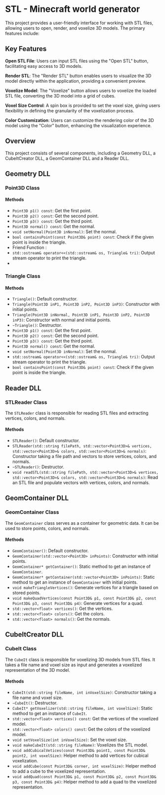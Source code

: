 # STL - Minecraft world generator

This project provides a user-friendly interface for working with STL files, allowing users to open, render, and voxelize 3D models. The primary features include:

## Key Features
__Open STL File__: Users can input STL files using the "Open STL" button, facilitating easy access to 3D models.

__Render STL__: The "Render STL" button enables users to visualize the 3D model directly within the application, providing a convenient preview.

__Voxelize Model__: The "Voxelize" button allows users to voxelize the loaded STL file, converting the 3D model into a grid of cubes.

__Voxel Size Control__: A spin box is provided to set the voxel size, giving users flexibility in defining the granularity of the voxelization process.

__Color Customization__: Users can customize the rendering color of the 3D model using the "Color" button, enhancing the visualization experience.

## Overview

This project consists of several components, including a Geometry DLL, a CubeItCreator DLL, a GeomContainer DLL and a Reader DLL.

## Geometry DLL

### Point3D Class

#### Methods
- `Point3D p1() const`: Get the first point.
- `Point3D p2() const`: Get the second point.
- `Point3D p3() const`: Get the third point.
- `Point3D normal() const`: Get the normal.
- `void setNormal(Point3D inNormal)`: Set the normal.
- `bool containsPoint(const Point3D& point) const`: Check if the given point is inside the triangle.
- Friend Function :
- `std::ostream& operator<<(std::ostream& os, Triangle& tri)`: Output stream operator to print the triangle.
- 
### Triangle Class

#### Methods
- `Triangle()`: Default constructor.
- `Triangle(Point3D inP1, Point3D inP2, Point3D inP3)`: Constructor with initial points.
- `Triangle(Point3D inNormal, Point3D inP1, Point3D inP2, Point3D inP3)`: Constructor with normal and initial points.
- `~Triangle()`: Destructor.
- `Point3D p1() const`: Get the first point.
- `Point3D p2() const`: Get the second point.
- `Point3D p3() const`: Get the third point.
- `Point3D normal() const`: Get the normal.
- `void setNormal(Point3D inNormal)`: Set the normal.
- `std::ostream& operator<<(std::ostream& os, Triangle& tri)`: Output stream operator to print the triangle.
- `bool containsPoint(const Point3D& point) const`: Check if the given point is inside the triangle.

## Reader DLL

### STLReader Class

The `STLReader` class is responsible for reading STL files and extracting vertices, colors, and normals.

#### Methods

- `STLReader()`: Default constructor.
- `STLReader(std::string filePath, std::vector<Point3D>& vertices, std::vector<Point3D>& colors, std::vector<Point3D>& normals)`: Constructor taking a file path and vectors to store vertices, colors, and normals.
- `~STLReader()`: Destructor.
- `void readSTL(std::string filePath, std::vector<Point3D>& vertices, std::vector<Point3D>& colors, std::vector<Point3D>& normals)`: Read an STL file and populate vectors with vertices, colors, and normals.


## GeomContainer DLL

### GeomContainer Class

The `GeomContainer` class serves as a container for geometric data. It can be used to store points, colors, and normals.

#### Methods

- `GeomContainer()`: Default constructor.
- `GeomContainer(std::vector<Point3D> inPoints)`: Constructor with initial points.
- `GeomContainer* getContainer()`: Static method to get an instance of `GeomContainer`.
- `GeomContainer* getContainer(std::vector<Point3D> inPoints)`: Static method to get an instance of `GeomContainer` with initial points.
- `void makeTriangleVertices()`: Generate vertices for a triangle based on stored points.
- `void makeQuadVertices(const Point3D& p1, const Point3D& p2, const Point3D& p3, const Point3D& p4)`: Generate vertices for a quad.
- `std::vector<float> vertices()`: Get the vertices.
- `std::vector<float> colors()`: Get the colors.
- `std::vector<float> normals()`: Get the normals.


## CubeItCreator DLL

### CubeIt Class

The `CubeIt` class is responsible for voxelizing 3D models from STL files. It takes a file name and voxel size as input and generates a voxelized representation of the 3D model.

#### Methods

- `CubeIt(std::string fileName, int inVoxelSize)`: Constructor taking a file name and voxel size.
- `~CubeIt()`: Destructor.
- `CubeIt* getVoxelizer(std::string fileName, int voxelSize)`: Static method to get an instance of `CubeIt`.
- `std::vector<float> vertices() const`: Get the vertices of the voxelized model.
- `std::vector<float> colors() const`: Get the colors of the voxelized model.
- `void setVoxelSize(int inVoxelSize)`: Set the voxel size.
- `void makeCubeIt(std::string fileName)`: Voxelizes the STL model.
- `void addCubicalVetices(const Point3D& point1, const Point3D& point2, int voxelSize)`: Helper method to add vertices for cubical voxelization.
- `void addCube(const Point3D& corner, int voxelSize)`: Helper method to add a cube to the voxelized representation.
- `void addQuad(const Point3D& p1, const Point3D& p2, const Point3D& p3, const Point3D& p4)`: Helper method to add a quad to the voxelized representation.

